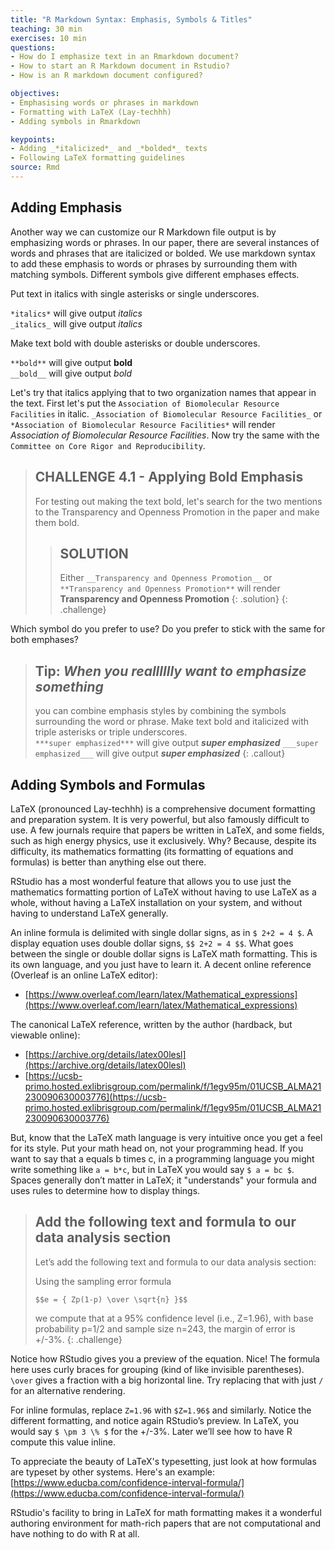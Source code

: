 ```yaml
---
title: "R Markdown Syntax: Emphasis, Symbols & Titles"
teaching: 30 min
exercises: 10 min
questions:
- How do I emphasize text in an Rmarkdown document?
- How to start an R Markdown document in Rstudio?
- How is an R markdown document configured?

objectives:
- Emphasising words or phrases in markdown
- Formatting with LaTeX (Lay-techhh) 
- Adding symbols in Rmarkdown

keypoints:
- Adding _*italicized*_ and _*bolded*_ texts
- Following LaTeX formatting guidelines
source: Rmd
---
```





## Adding Emphasis

Another way we can customize our R Markdown file output is by emphasizing words or phrases. In our paper, there are several instances of words and phrases that are italicized or bolded. We use markdown syntax to add these emphasis to words or phrases by surrounding them with matching symbols. Different symbols give different emphases effects. 

Put text in italics with single asterisks or single underscores.  

```*italics*``` will give output *italics*  
```_italics_``` will give output _italics_

Make text bold with double asterisks or double underscores.  

```**bold**``` will give output **bold**  
```__bold__``` will give output _bold_  

Let's try that italics applying that to two organization names that appear in the text. First let's put the `Association of Biomolecular Resource Facilities` in italic. `_Association of Biomolecular Resource Facilities_` or `*Association of Biomolecular Resource Facilities*` will render _Association of Biomolecular Resource Facilities_. Now try the same with the `Committee on Core Rigor and Reproducibility`. 

> ## CHALLENGE 4.1 - Applying Bold Emphasis
> For testing out making the text bold, let's search for the two mentions to the Transparency and Openness Promotion in the paper and make them bold.
>> ## SOLUTION
>> Either `__Transparency and Openness Promotion__` or `**Transparency and Openness Promotion**` will render **Transparency and Openness Promotion**
> {: .solution}
{: .challenge}

Which symbol do you prefer to use? Do you prefer to stick with the same for both emphases? 


>## Tip: ***When you realllllly want to emphasize something***
> 
> you can combine emphasis styles by combining the symbols surrounding the word or phrase. 
> Make text bold and  italicized with triple asterisks or triple underscores.  
> ```***super emphasized***``` will give output ***super emphasized*** 
> ```___super emphasized___``` will give output ___super emphasized___
{: .callout}


## Adding Symbols and Formulas

LaTeX (pronounced Lay-techhh) is a comprehensive document formatting and preparation system.  It is very powerful, but also famously difficult to use.  A few journals require that papers be written in LaTeX, and some fields, such as high energy physics, use it exclusively.  Why?  Because, despite its difficulty, its mathematics formatting (its formatting of equations and formulas) is better than anything else out there.

RStudio has a most wonderful feature that allows you to use just the mathematics formatting portion of LaTeX without having to use LaTeX as a whole, without having a LaTeX installation on your system, and without having to understand LaTeX generally.

An inline formula is delimited with single dollar signs, as in `$ 2+2 = 4 $`.  A display equation uses double dollar signs, `$$ 2+2 = 4 $$`.  What goes between the single or double dollar signs is LaTeX math formatting.  This is its own language, and you just have to learn it.  A decent online reference (Overleaf is an online LaTeX editor):

- [https://www.overleaf.com/learn/latex/Mathematical_expressions](https://www.overleaf.com/learn/latex/Mathematical_expressions)

The canonical LaTeX reference, written by the author (hardback, but viewable online):

- [https://archive.org/details/latex00lesl](https://archive.org/details/latex00lesl)
- [https://ucsb-primo.hosted.exlibrisgroup.com/permalink/f/1egv95m/01UCSB_ALMA21230090630003776](https://ucsb-primo.hosted.exlibrisgroup.com/permalink/f/1egv95m/01UCSB_ALMA21230090630003776)

But, know that the LaTeX math language is very intuitive once you get a feel for its style.  Put your math head on, not your programming head.  If you want to say that a equals b times c, in a programming language you might write something like `a = b*c`, but in LaTeX you would say `$ a = bc $`.  Spaces generally don’t matter in LaTeX; it "understands" your formula and uses rules to determine how to display things.

> ## Add the following text and formula to our data analysis section 
>
> Let’s add the following text and formula to our data analysis section:
>
> Using the sampling error formula
>
> ```$$e = { Zp(1-p) \over \sqrt{n} }$$```
> 
> we compute that at a 95% confidence level (i.e., Z=1.96), with base probability p=1/2 and sample 
> size n=243, the margin of error is +/-3%.
{: .challenge}

Notice how RStudio gives you a preview of the equation.  Nice!  The formula here uses curly braces for grouping (kind of like invisible parentheses).  `\over` gives a fraction with a big horizontal line.  Try replacing that with just `/` for an alternative rendering.

For inline formulas, replace `Z=1.96` with `$Z=1.96$` and similarly.  Notice the different formatting, and notice again RStudio’s preview.  In LaTeX, you would say `$ \pm 3 \% $` for the +/-3%.  Later we’ll see how to have R compute this value inline.

To appreciate the beauty of LaTeX's typesetting, just look at how formulas are typeset by other systems.  Here's an example: [https://www.educba.com/confidence-interval-formula/](https://www.educba.com/confidence-interval-formula/)

RStudio's facility to bring in LaTeX for math formatting makes it a wonderful authoring environment for math-rich papers that are not computational and have nothing to do with R at all.
